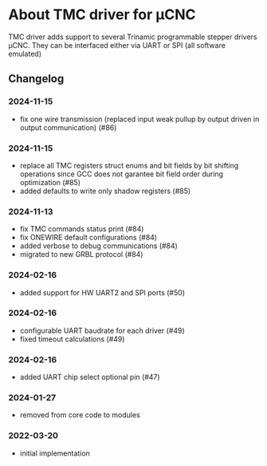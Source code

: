 # About TMC driver for µCNC

TMC driver adds support to several Trinamic programmable stepper drivers µCNC.
They can be interfaced either via UART or SPI (all software emulated)

## Changelog

### 2024-11-15

- fix one wire transmission (replaced input weak pullup by output driven in output communication) (#86)

### 2024-11-15

- replace all TMC registers struct enums and bit fields by bit shifting operations since GCC does not garantee bit field order during optimization (#85)
- added defaults to write only shadow registers (#85)

### 2024-11-13

- fix TMC commands status print (#84)
- fix ONEWIRE default configurations (#84)
- added verbose to debug communications (#84)
- migrated to new GRBL protocol (#84)

### 2024-02-16

- added support for HW UART2 and SPI ports (#50)

### 2024-02-16

- configurable UART baudrate for each driver (#49)
- fixed timeout calculations (#49)

### 2024-02-16

- added UART chip select optional pin (#47)

### 2024-01-27

- removed from core code to modules

### 2022-03-20

- initial implementation
